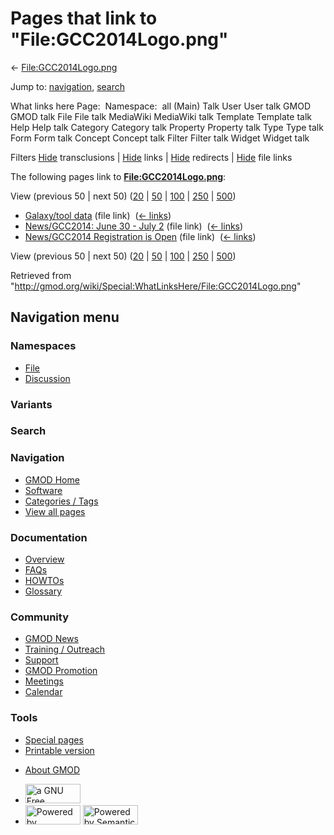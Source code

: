 <div id="mw-page-base" class="noprint">

</div>

<div id="mw-head-base" class="noprint">

</div>

<div id="content" class="mw-body" role="main">

<span id="top"></span>

<div id="mw-js-message" style="display:none;">

</div>



# <span dir="auto">Pages that link to "File:GCC2014Logo.png"</span>

<div id="bodyContent">

<div id="contentSub">

←
[File:GCC2014Logo.png](/wiki/File:GCC2014Logo.png "File:GCC2014Logo.png")

</div>

<div id="jump-to-nav" class="mw-jump">

Jump to: [navigation](#mw-navigation), [search](#p-search)

</div>

<div id="mw-content-text">

What links here Page:  Namespace:  all (Main) Talk User User talk GMOD
GMOD talk File File talk MediaWiki MediaWiki talk Template Template talk
Help Help talk Category Category talk Property Property talk Type Type
talk Form Form talk Concept Concept talk Filter Filter talk Widget
Widget talk

Filters
[Hide](/mediawiki/index.php?title=Special:WhatLinksHere/File:GCC2014Logo.png&hidetrans=1 "Special:WhatLinksHere/File:GCC2014Logo.png")
transclusions \|
[Hide](/mediawiki/index.php?title=Special:WhatLinksHere/File:GCC2014Logo.png&hidelinks=1 "Special:WhatLinksHere/File:GCC2014Logo.png")
links \|
[Hide](/mediawiki/index.php?title=Special:WhatLinksHere/File:GCC2014Logo.png&hideredirs=1 "Special:WhatLinksHere/File:GCC2014Logo.png")
redirects \|
[Hide](/mediawiki/index.php?title=Special:WhatLinksHere/File:GCC2014Logo.png&hideimages=1 "Special:WhatLinksHere/File:GCC2014Logo.png")
file links

The following pages link to
**[File:GCC2014Logo.png](/wiki/File:GCC2014Logo.png "File:GCC2014Logo.png")**:

View (previous 50 \| next 50)
([20](/mediawiki/index.php?title=Special:WhatLinksHere/File:GCC2014Logo.png&limit=20 "Special:WhatLinksHere/File:GCC2014Logo.png")
\|
[50](/mediawiki/index.php?title=Special:WhatLinksHere/File:GCC2014Logo.png&limit=50 "Special:WhatLinksHere/File:GCC2014Logo.png")
\|
[100](/mediawiki/index.php?title=Special:WhatLinksHere/File:GCC2014Logo.png&limit=100 "Special:WhatLinksHere/File:GCC2014Logo.png")
\|
[250](/mediawiki/index.php?title=Special:WhatLinksHere/File:GCC2014Logo.png&limit=250 "Special:WhatLinksHere/File:GCC2014Logo.png")
\|
[500](/mediawiki/index.php?title=Special:WhatLinksHere/File:GCC2014Logo.png&limit=500 "Special:WhatLinksHere/File:GCC2014Logo.png"))

- [Galaxy/tool data](/wiki/Galaxy/tool_data "Galaxy/tool data") (file
  link) ‎ <span class="mw-whatlinkshere-tools">([←
  links](/mediawiki/index.php?title=Special:WhatLinksHere&target=Galaxy%2Ftool+data "Special:WhatLinksHere"))</span>
- [News/GCC2014: June 30 - July
  2](/wiki/News/GCC2014:_June_30_-_July_2 "News/GCC2014: June 30 - July 2")
  (file link) ‎ <span class="mw-whatlinkshere-tools">([←
  links](/mediawiki/index.php?title=Special:WhatLinksHere&target=News%2FGCC2014%3A+June+30+-+July+2 "Special:WhatLinksHere"))</span>
- [News/GCC2014 Registration is
  Open](/wiki/News/GCC2014_Registration_is_Open "News/GCC2014 Registration is Open")
  (file link) ‎ <span class="mw-whatlinkshere-tools">([←
  links](/mediawiki/index.php?title=Special:WhatLinksHere&target=News%2FGCC2014+Registration+is+Open "Special:WhatLinksHere"))</span>

View (previous 50 \| next 50)
([20](/mediawiki/index.php?title=Special:WhatLinksHere/File:GCC2014Logo.png&limit=20 "Special:WhatLinksHere/File:GCC2014Logo.png")
\|
[50](/mediawiki/index.php?title=Special:WhatLinksHere/File:GCC2014Logo.png&limit=50 "Special:WhatLinksHere/File:GCC2014Logo.png")
\|
[100](/mediawiki/index.php?title=Special:WhatLinksHere/File:GCC2014Logo.png&limit=100 "Special:WhatLinksHere/File:GCC2014Logo.png")
\|
[250](/mediawiki/index.php?title=Special:WhatLinksHere/File:GCC2014Logo.png&limit=250 "Special:WhatLinksHere/File:GCC2014Logo.png")
\|
[500](/mediawiki/index.php?title=Special:WhatLinksHere/File:GCC2014Logo.png&limit=500 "Special:WhatLinksHere/File:GCC2014Logo.png"))

</div>

<div class="printfooter">

Retrieved from
"<http://gmod.org/wiki/Special:WhatLinksHere/File:GCC2014Logo.png>"

</div>

<div id="catlinks" class="catlinks catlinks-allhidden">

</div>

<div class="visualClear">

</div>

</div>

</div>

<div id="mw-navigation">

## Navigation menu

<div id="mw-head">



<div id="left-navigation">

<div id="p-namespaces" class="vectorTabs" role="navigation"
aria-labelledby="p-namespaces-label">

### Namespaces

- <span id="ca-nstab-image"><a href="/wiki/File:GCC2014Logo.png" accesskey="c"
  title="View the file page [c]">File</a></span>
- <span id="ca-talk"><a
  href="/mediawiki/index.php?title=File_talk:GCC2014Logo.png&amp;action=edit&amp;redlink=1"
  accesskey="t"
  title="Discussion about the content page [t]">Discussion</a></span>

</div>

<div id="p-variants" class="vectorMenu emptyPortlet" role="navigation"
aria-labelledby="p-variants-label">

### 

### Variants[](#)

<div class="menu">

</div>

</div>

</div>

<div id="right-navigation">





</div>

<div id="p-search" role="search">

### Search

<div id="simpleSearch">

</div>

</div>

</div>

</div>

<div id="mw-panel">

<div id="p-logo" role="banner">

<a href="/wiki/Main_Page"
style="background-image: url(http://gmod.org/images/GMOD-cogs.png);"
title="Visit the main page"></a>

</div>

<div id="p-Navigation" class="portal" role="navigation"
aria-labelledby="p-Navigation-label">

### Navigation

<div class="body">

- <span id="n-GMOD-Home">[GMOD Home](/wiki/Main_Page)</span>
- <span id="n-Software">[Software](/wiki/GMOD_Components)</span>
- <span id="n-Categories-.2F-Tags">[Categories /
  Tags](/wiki/Categories)</span>
- <span id="n-View-all-pages">[View all
  pages](/wiki/Special:AllPages)</span>

</div>

</div>

<div id="p-Documentation" class="portal" role="navigation"
aria-labelledby="p-Documentation-label">

### Documentation

<div class="body">

- <span id="n-Overview">[Overview](/wiki/Overview)</span>
- <span id="n-FAQs">[FAQs](/wiki/Category:FAQ)</span>
- <span id="n-HOWTOs">[HOWTOs](/wiki/Category:HOWTO)</span>
- <span id="n-Glossary">[Glossary](/wiki/Glossary)</span>

</div>

</div>

<div id="p-Community" class="portal" role="navigation"
aria-labelledby="p-Community-label">

### Community

<div class="body">

- <span id="n-GMOD-News">[GMOD News](/wiki/GMOD_News)</span>
- <span id="n-Training-.2F-Outreach">[Training /
  Outreach](/wiki/Training_and_Outreach)</span>
- <span id="n-Support">[Support](/wiki/Support)</span>
- <span id="n-GMOD-Promotion">[GMOD
  Promotion](/wiki/GMOD_Promotion)</span>
- <span id="n-Meetings">[Meetings](/wiki/Meetings)</span>
- <span id="n-Calendar">[Calendar](/wiki/Calendar)</span>

</div>

</div>

<div id="p-tb" class="portal" role="navigation"
aria-labelledby="p-tb-label">

### Tools

<div class="body">

- <span id="t-specialpages"><a href="/wiki/Special:SpecialPages" accesskey="q"
  title="A list of all special pages [q]">Special pages</a></span>
- <span id="t-print"><a
  href="/mediawiki/index.php?title=Special:WhatLinksHere/File:GCC2014Logo.png&amp;printable=yes"
  rel="alternate" accesskey="p"
  title="Printable version of this page [p]">Printable version</a></span>

</div>

</div>

</div>

</div>

<div id="footer" role="contentinfo">

- <span id="footer-places-about">[About
  GMOD](/wiki/GMOD:About "GMOD:About")</span>

<!-- -->

- <span id="footer-copyrightico">[<img src="http://www.gnu.org/graphics/gfdl-logo-small.png" width="88"
  height="31" alt="a GNU Free Documentation License" />](http://www.gnu.org/licenses/fdl-1.3.html)</span>
- <span id="footer-poweredbyico">[<img src="/mediawiki/skins/common/images/poweredby_mediawiki_88x31.png"
  width="88" height="31" alt="Powered by MediaWiki" />](//www.mediawiki.org/)
  [<img
  src="/mediawiki/extensions/SemanticMediaWiki/includes/../resources/images/smw_button.png"
  width="88" height="31" alt="Powered by Semantic MediaWiki" />](https://www.semantic-mediawiki.org/wiki/Semantic_MediaWiki)</span>

<div style="clear:both">

</div>

</div>
